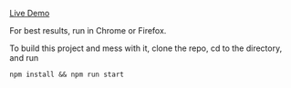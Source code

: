 [Live Demo](http://www.seanoreilly.co/FuncyOrgan/)

For best results, run in Chrome or Firefox.

To build this project and mess with it, clone the repo, cd to the directory, and run

```
npm install && npm run start
```
